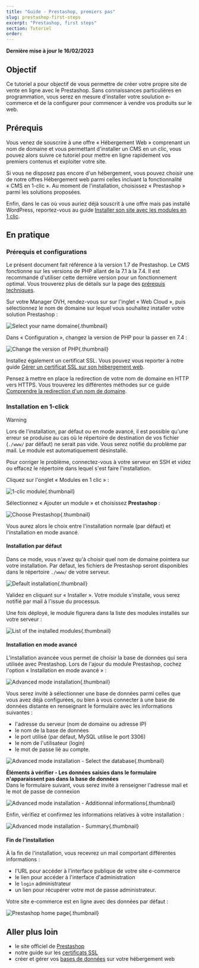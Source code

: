 ```yaml
---
title: "Guide - Prestashop, premiers pas"
slug: prestashop-first-steps
excerpt: "Prestashop, first steps"
section: Tutoriel
order: 
---
```


**Dernière mise à jour le 16/02/2023**

## Objectif

Ce tutoriel a pour objectif de vous permettre de créer votre propre site de vente en ligne avec le Prestashop. Sans connaissances particulières en programmation, vous serez en mesure d'installer votre soulution e-commerce et de la configurer pour commencer à vendre vos produits sur le web.

## Prérequis

Vous venez de souscrire à une offre «&nbsp;Hébergement Web&nbsp;» comprenant un nom de domaine et vous permettant d'installer un CMS en un clic, vous pouvez alors suivre ce tutoriel pour mettre en ligne rapidement vos premiers contenus et exploiter votre site.

Si vous ne disposez pas encore d'un hébergement, vous pouvez choisir une de notre offres Hébergement web parmi celles incluant la fonctionnalité «&nbsp;CMS en 1-clic&nbsp;». Au moment de l'installation, choisissez «&nbsp;Prestashop&nbsp;» parmi les solutions proposées.

Enfin, dans le cas où vous auriez déjà souscrit à une offre mais pas installé WordPress, reportez-vous au guide [Installer son site avec les modules en 1 clic](https://docs.ovh.com/fr/hosting/modules-en-1-clic/).

## En pratique

### Prérequis et configurations

Le présent document fait référence à la version 1.7 de Prestashop. Le CMS fonctionne sur les versions de PHP allant de la 7.1 à la 7.4. Il est recommandé d'utiliser cette dernière version pour un fonctionnement optimal. Vous trouverez plus de détails sur la page des [prérequis techniques](https://devdocs.prestashop-project.org/1.7/basics/installation/system-requirements/).

Sur votre Manager OVH, rendez-vous sur sur l'inglet «&nbsp;Web Cloud&nbsp;», puis sélectionnez le nom de domaine sur lequel vous souhaitez installer votre solution Prestashop&nbsp;:

![Select your name domaine](images/prestashop_first_steps_1.png){.thumbnail}

Dans «&nbsp;Configuration&nbsp;», changez la version de PHP pour la passer en 7.4&nbsp;:

![Change the version of PHP](images/prestashop_first_steps_2.png){.thumbnail}

Installez également un certificat SSL. Vous pouvez vous reporter à notre guide [Gérer un certificat SSL sur son hébergement web](https://docs.ovh.com/fr/hosting/les-certificats-ssl-sur-les-hebergements-web/).

Pensez à mettre en place la redirection de votre nom de domaine en HTTP vers HTTPS. Vous trouverez les différentes méthodes sur ce guide [Comprendre la redirection d'un nom de domaine](https://docs.ovh.com/fr/domains/redirection-nom-de-domaine/#comprendre-la-redirection-dun-nom-de-domaine).

### Installation en 1-click

> [!warning]
>
> Lors de l'installation, par défaut ou en mode avancé, il est possible qu'une erreur se produise au cas où le répertoire de destination de vos fichier (`./www/` par défaut) ne serait pas vide.
> Vous serez notifié du problème par mail. Le module est automatiquement désinstallé.
>
> Pour corriger le problème, connectez-vous à votre serveur en SSH et videz ou effacez le répertoire dans lequel s'est faire l'installation.
>

Cliquez sur l'onglet «&nbsp;Modules en 1 clic&nbsp;»&nbsp;:

![1-clic module](images/prestashop_first_steps_3.png){.thumbnail}

Sélectionnez «&nbsp;Ajouter un module&nbsp;» et choisissez **Prestashop**&nbsp;:

![Choose Prestashop](images/prestashop_first_steps_4.png){.thumbnail}

Vous aurez alors le choix entre l'installation normale (par défaut) et l'installation en mode avancé.

#### Installation par défaut

Dans ce mode, vous n'avez qu'à choisir quel nom de domaine pointera sur votre installation. Par défaut, les fichiers de Prestashop seront disponibles dans le répertoire `./www/` de votre serveur.

![Default installation](images/prestashop_first_steps_5.png){.thumbnail}

Validez en cliquant sur «&nbsp;Installer&nbsp;». Votre module s'installe, vous serez notifié par mail à l'issue du processus.

Une fois déployé, le module figurera dans la liste des modules installés sur votre serveur&nbsp;:

![List of the installed modules](images/prestashop_first_steps_6.png){.thumbnail}

#### Installation en mode avancé

L'installation avancée vous permet de choisir la base de données qui sera utilisée avec Prestashop. Lors de l'ajour du module Prestashop, cochez l'option «&nbsp;Installation en mode avancé&nbsp;»&nbsp;:

![Advanced mode installation](images/prestashop_first_steps_7.png){.thumbnail}

Vous serez invité à sélectionner une base de données parmi celles que vous avez déjà configurées, ou bien à vous connecter à une base de données distante en renseignant le formulaire avec les informations suivantes&nbsp;:

- l'adresse du serveur (nom de domaine ou adresse IP)
- le nom de la base de données
- le port utilisé (par défaut, MySQL utilise le port 3306)
- le nom de l'utilisateur (login)
- le mot de passe lié au compte.

![Advanced mode installation - Select the database](images/prestashop_first_steps_8.png){.thumbnail}

**Éléments à vérifier - Les données saisies dans le formulaire n'apparaissent pas dans la base de données**<br />
Dans le formulaire suivant, vous serez invité à renseigner l'adresse mail et le mot de passe de connexion

![Advanced mode installation - Additionnal informations](images/prestashop_first_steps_9.png){.thumbnail}

Enfin, vérifiez et confirmez les informations relatives à votre installation&nbsp;:

![Advanced mode installation - Summary](images/prestashop_first_steps_10.png){.thumbnail}

#### Fin de l'installation

À la fin de l'installation, vous recevrez un mail comportant différentes informations&nbsp;:

- l'URL pour accéder à l'interface publique de votre site e-commerce
- le lien pour accéder à l'interface d'administration
- le `login` administrateur
- un lien pour récupérer votre mot de passe administrateur.

Votre site e-commerce est en ligne avec des données par défaut&nbsp;:

![Prestashop home page](images/prestashop_first_steps_11.png){.thumbnail}

## Aller plus loin

- le site officiel de [Prestashop](https://www.prestashop.com/)
- notre guide sur les [certificats SSL](https://docs.ovh.com/fr/hosting/les-certificats-ssl-sur-les-hebergements-web/)
- créer et gérer vos [bases de données](https://docs.ovh.com/fr/hosting/creer-base-de-donnees/) sur votre hébergement web